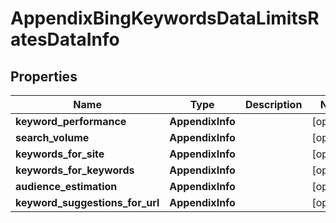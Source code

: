 # AppendixBingKeywordsDataLimitsRatesDataInfo


## Properties

| Name | Type | Description | Notes |
|------------ | ------------- | ------------- | -------------|
**keyword_performance** | **AppendixInfo** |  |[optional]|
**search_volume** | **AppendixInfo** |  |[optional]|
**keywords_for_site** | **AppendixInfo** |  |[optional]|
**keywords_for_keywords** | **AppendixInfo** |  |[optional]|
**audience_estimation** | **AppendixInfo** |  |[optional]|
**keyword_suggestions_for_url** | **AppendixInfo** |  |[optional]|